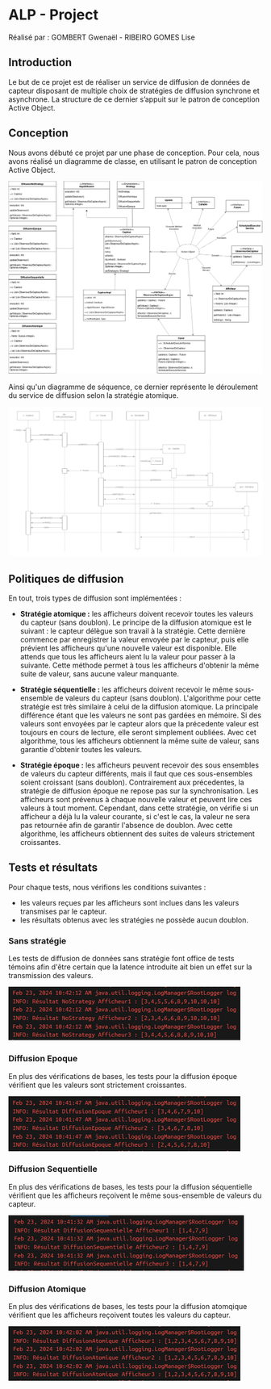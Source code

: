 # ALP - Project
Réalisé par : GOMBERT Gwenaël - RIBEIRO GOMES Lise

## Introduction
Le but de ce projet est de réaliser un service de diffusion de données de capteur disposant de multiple choix de stratégies de diffusion synchrone et asynchrone. La structure de ce dernier s’appuit sur le patron de conception Active Object.

## Conception
Nous avons débuté ce projet par une phase de conception. Pour cela, nous avons réalisé un diagramme de classe, en utilisant le patron de conception Active Object.

![Diagramme UML](./resource/DiagrammeUML.png)

Ainsi qu'un diagramme de séquence, ce dernier représente le déroulement du service de diffusion selon la stratégie atomique.

![Diagramme de Séquence](./resource/DiagrammeSequence.png)

## Politiques de diffusion
En tout, trois types de diffusion sont implémentées :
- **Stratégie atomique :** les afficheurs doivent recevoir toutes les valeurs du capteur (sans doublon).
Le principe de la diffusion atomique est le suivant : le capteur délègue son travail à la stratégie. Cette dernière commence par enregistrer la valeur envoyée par le capteur, puis elle prévient les afficheurs qu'une nouvelle valeur est disponible. Elle attends que tous les afficheurs aient lu la valeur pour passer à la suivante. Cette méthode permet à tous les afficheurs d'obtenir la même suite de valeur, sans aucune valeur manquante.

- **Stratégie séquentielle :** les afficheurs doivent recevoir le même sous-ensemble de valeurs du capteur (sans doublon).
L'algorithme pour cette stratégie est très similaire à celui de la diffusion atomique. La principale différence étant que les valeurs ne sont pas gardées en mémoire. Si des valeurs sont envoyées par le capteur alors que la précedente valeur est toujours en cours de lecture, elle seront simplement oubliées. Avec cet algorithme, tous les afficheurs obtiennent la même suite de valeur, sans garantie d'obtenir toutes les valeurs.

- **Stratégie époque :** les afficheurs peuvent recevoir des sous ensembles de valeurs du capteur différents, mais il faut que ces sous-ensembles soient croissant (sans doublon).
Contrairement aux précedentes, la stratégie de diffusion époque ne repose pas sur la synchronisation. Les afficheurs sont prévenus à chaque nouvelle valeur et peuvent lire ces valeurs à tout moment. Cependant, dans cette stratégie, on vérifie si un afficheur a déjà lu la valeur courante, si c'est le cas, la valeur ne sera pas retournée afin de garantir l'absence de doublon. Avec cette algorithme, les afficheurs obtiennent des suites de valeurs strictement croissantes.

## Tests et résultats
Pour chaque tests, nous vérifions les conditions suivantes : 
- les valeurs reçues par les afficheurs sont inclues dans les valeurs transmises par le capteur.
- les résultats obtenus avec les stratégies ne possède aucun doublon.

### Sans stratégie
Les tests de diffusion de données sans stratégie font office de tests témoins afin d'être certain que la latence introduite ait bien un effet sur la transmission des valeurs.

![Resultat Test Diffusion Sans Strategie](./resource/ResultatNoStrategy.png)

### Diffusion Epoque
En plus des vérifications de bases, les tests pour la diffusion époque vérifient que les valeurs sont strictement croissantes.

![Resultat Test Diffusion Epoque](./resource/ResultatDiffusionEpoque.png)

### Diffusion Sequentielle
En plus des vérifications de bases, les tests pour la diffusion séquentielle vérifient que les afficheurs reçoivent le même sous-ensemble de valeurs du capteur.

![Resultat Test Diffusion Sequentielle](./resource/ResultatDiffusionSequentielle.png)

### Diffusion Atomique
En plus des vérifications de bases, les tests pour la diffusion atomqique vérifient que les afficheurs reçoivent toutes les valeurs du capteur.

![Resultat Test Diffusion Atomique](./resource/ResultatDiffusionAtomique.png)
